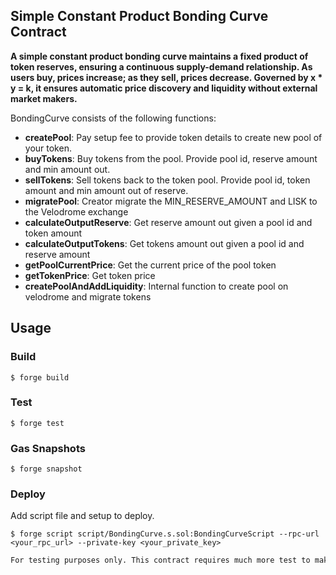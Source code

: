 ## Simple Constant Product Bonding Curve Contract

**A simple constant product bonding curve maintains a fixed product of token reserves, ensuring a continuous supply-demand relationship. As users buy, prices increase; as they sell, prices decrease. Governed by x * y = k, it ensures automatic price discovery and liquidity without external market makers.**

BondingCurve consists of the following functions:

-   **createPool**: Pay setup fee to provide token details to create new pool of your token.
-   **buyTokens**: Buy tokens from the pool. Provide pool id, reserve amount and min amount out.
-   **sellTokens**: Sell tokens back to the token pool. Provide pool id, token amount and min amount out of reserve.
-   **migratePool**: Creator migrate the MIN_RESERVE_AMOUNT and LISK to the Velodrome exchange
-   **calculateOutputReserve**: Get reserve amount out given a pool id and token amount
-   **calculateOutputTokens**: Get tokens amount out given a pool id and reserve amount
-   **getPoolCurrentPrice**: Get the current price of the pool token
-   **getTokenPrice**: Get token price
-   **createPoolAndAddLiquidity**: Internal function to create pool on velodrome and migrate tokens



## Usage

### Build

```shell
$ forge build
```

### Test

```shell
$ forge test
```

### Gas Snapshots

```shell
$ forge snapshot
```

### Deploy

Add script file and setup to deploy.

```shell
$ forge script script/BondingCurve.s.sol:BondingCurveScript --rpc-url <your_rpc_url> --private-key <your_private_key>
```

```md
For testing purposes only. This contract requires much more test to make production-ready.
```

